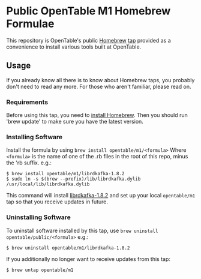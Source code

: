 # Public OpenTable M1 Homebrew Formulae

This repository is OpenTable's public [Homebrew] [tap] provided as a convenience to install various tools built at OpenTable.

[tap]: https://github.com/Homebrew/brew/blob/master/docs/brew-tap.md
[Homebrew]: https://brew.sh

## Usage

If you already know all there is to know about Homebrew taps, you probably don't
need to read any more. For those who aren't familiar, please read on.

### Requirements

Before using this tap, you need to [install Homebrew].
Then you should run 'brew update' to make sure you have the latest version.

[install Homebrew]: https://brew.sh


### Installing Software

Install the formula by using `brew install opentable/m1/<formula>`
Where `<formula>` is the name of one of the .rb files in the root of this repo,
minus the 'rb suffix. e.g.:

    $ brew install opentable/m1/librdkafka-1.8.2
    $ sudo ln -s $(brew --prefix)/lib/librdkafka.dylib /usr/local/lib/librdkafka.dylib

This command will install [librdkafka-1.8.2] and set up your local `opentable/m1` tap
so that you receive updates in future.


[librdkafka-1.8.2]: https://github.com/opentable/librdkafka-1.8.2

### Uninstalling Software

Το uninstall software installed by this tap, use
`brew uninstall opentable/public/<formula>` e.g.:

    $ brew uninstall opentable/m1/librdkafka-1.8.2

If you additionally no longer want to receive updates from this tap:

    $ brew untap opentable/m1


